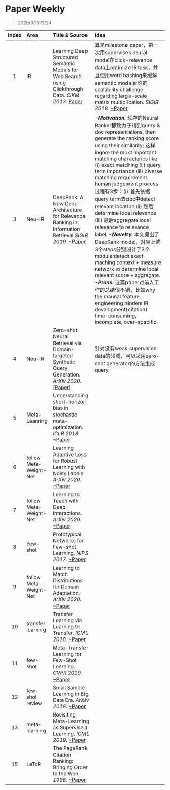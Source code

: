 # Paper Weekly

> 2020/9/18-9/24

|Index|Area|Title & Source|Idea|
|:---:|:--|:-------------|:---|
|1|IR|Learning Deep Structured Semantic Models for Web Search using Clickthrough Data. *CIKM 2013.* [Paper](https://www.microsoft.com/en-us/research/wp-content/uploads/2016/02/cikm2013_DSSM_fullversion.pdf)|算是milestone paper，第一次用supervises neural model在click-relevance data上optimize IR task，并且使用word hashing来缓解semantic model面临的scalability challenge regarding large-scale matrix multiplication. *SIGIR 2018.* [~Paper](https://arxiv.org/pdf/1805.05737.pdf)|***- Motivation.*** 根据TREC ad hoc retreival task对relevance的定义，user's query可以之于whole doc相关，也可以仅对a piece of doc. 因此我们需要可以model diverse relevance pattern -> access relevance granularity. ***- Previous Problems.*** 可以根据relevance粒度将前人工作分为3种: Document-wide Approaches:例如BM25/language model & LeToR ( difficult to model fine-granularity relevance signals)； Passage-level Approaches(大多采用simplified aggregation strategies, 无法为ifferent query-document pairs捕获diverse relevance patterns); Hybrid Approaches: 采用heuristic combination strategies效果不好. ***- Propose.*** 提出一种Hierarchical Nueral Model，利用two stack : (1) local matching (query - each passage of doc) (2) global matching: 测试了3种方法 independent decision即max-pooling, accumulate ~ (用LSTM把各段串起来) (3)Hybrid: 综合前2种 (实验结果显示第3种方法效果最好)|
|3|Neu-IR|DeepRank: A New Deep Architecture for Relevance Ranking in Information Retrieval *SIGIR 2019.* [~Paper](https://arxiv.org/pdf/1710.05649.pdf)|***-Motivation.*** 现存的Neural Ranker都致力于得到query & doc representations, then generate the ranking score using their similarity; 这样ingore the most important matching characterics like (i) exact matching (ii) query term importance (iii) diverse matching requirement. human judgement process过程有3步：(i) 首先依据query term去doc中detect relevant location (ii) 然后determine local relevance (iii) 最后aggregate local relevance to relevance label. ***-Novelty.*** 本文提出了DeepRank model，对应上述3个steps分别设计了3个module:detect exact maching context + measure network to determine local relevant score + aggregate. ***-Prons.*** 这篇paper对前人工作的总结很不错，比如why the maunal feature engineering hinders IR development(citation): time-consuming, incomplete, over-specific.|
|4|Neu-IR|Zero-shot Neural Retrieval via Domain-targeted Synthetic Query Generation. *ArXiv 2020.* [[Paper]](https://arxiv.org/pdf/2004.14503.pdf)|针对没有weak supervision data的领域，可以采用zero-shot generator的方法生成query|
|5|Meta-Leanring|Understanding short-horizon bias in stochastic meta-optimization. *ICLR 2018* [~Paper](https://arxiv.org/pdf/1803.02021.pdf)|
|6|follow Meta-Weight-Net|Learning Adaptive Loss for Robust Learning with Noisy Labels. *ArXiv 2020.* [~Paper](https://arxiv.org/pdf/2002.06482.pdf)|
|7|follow Meta-Weight-Net|Learning to Teach with Deep Interactions. *ArXiv 2020.* [~Paper](https://arxiv.org/pdf/2007.04649.pdf)|
|8|Few-shot|Prototypical Networks for Few-shot Learning. *NIPS 2017.* [~Paper](http://papers.nips.cc/paper/6996-prototypical-networks-for-few-shot-learning.pdf)|
|9|follow Meta-Weight-Net|Learning to Match Distributions for Domain Adaptation. *ArXiv 2020.* [~Paper](https://arxiv.org/pdf/2007.10791.pdf)|
|10|transfer learning|Transfer Learning via Learning to Transfer. *ICML 2018.* [~Paper](http://proceedings.mlr.press/v80/wei18a/wei18a.pdf)|
|11|few-shot|Meta-Transfer Learning for Few-Shot Learning. *CVPR 2019.* [~Paper](https://openaccess.thecvf.com/content_CVPR_2019/papers/Sun_Meta-Transfer_Learning_for_Few-Shot_Learning_CVPR_2019_paper.pdf)|
|12|few-shot review|Small Sample Learning in Big Data Era. *ArXiv 2018.* [~Paper](https://arxiv.org/pdf/1808.04572.pdf)|
|13|meta-learning|Revisiting Meta-Learning as Supervised Learning. *ICML 2019.* [~Paper](https://arxiv.org/pdf/2002.00573.pdf)|
|15|LeToR|The PageRank Citation Ranking: Bringing Order to the Web. *1998.* [~Paper](http://ilpubs.stanford.edu:8090/422/1/1999-66.pdf)|
